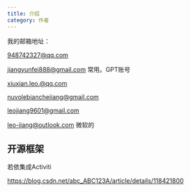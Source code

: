 ```yaml
---
title: 介绍
category: 作者
---
```



我的邮箱地址：

948742327@qq.com

jiangyunfei888@gmail.com  常用。GPT账号

xiuxian.leo.@qq.com

nuvolebianchejiang@gmail.com

leojiang9601@gmail.com

leo-jiang@outlook.com   微软的


## 开源框架

若依集成Activiti  

https://blog.csdn.net/abc_ABC123A/article/details/118421800


















